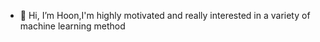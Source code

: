 - 👋 Hi, I’m Hoon,I'm highly motivated and really interested in a variety of machine learning method 
